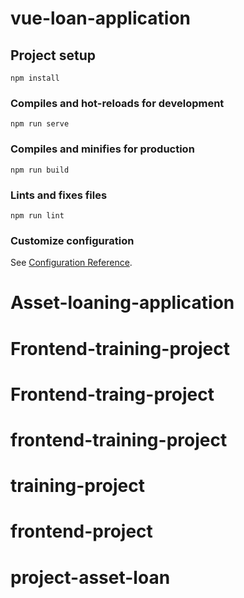 # vue-loan-application

## Project setup
```
npm install
```

### Compiles and hot-reloads for development
```
npm run serve
```

### Compiles and minifies for production
```
npm run build
```

### Lints and fixes files
```
npm run lint
```

### Customize configuration
See [Configuration Reference](https://cli.vuejs.org/config/).
# Asset-loaning-application
# Frontend-training-project
# Frontend-traing-project
# frontend-training-project
# training-project
# frontend-project
# project-asset-loan
